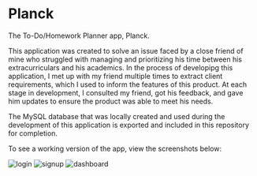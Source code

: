 # Planck
The To-Do/Homework Planner app, Planck.

This application was created to solve an issue faced by a close friend of mine who struggled with managing and prioritizing his time between his extracurriculars and his academics. In the process of developipg this application, I met up with my friend multiple times to extract client requirements, which I used to inform the features of this product. At each stage in development, I consulted my friend, got his feedback, and gave him updates to ensure the product was able to meet his needs.

The MySQL database that was locally created and used during the development of this application is exported and included in this repository for completion.

To see a working version of the app, view the screenshots below:

![login](https://github.com/whyismynamerudy/todoJavaApplication/blob/7cb9d0fe93761da3d43b34d3eb5c85906478e868/screenshots/Screenshot%202022-01-03%20215738.png)
![signup](https://github.com/whyismynamerudy/todoJavaApplication/blob/7cb9d0fe93761da3d43b34d3eb5c85906478e868/screenshots/Screenshot%202022-01-03%20215834.png)
![dashboard](https://github.com/whyismynamerudy/todoJavaApplication/blob/7cb9d0fe93761da3d43b34d3eb5c85906478e868/screenshots/Screenshot%202022-01-03%20220149.png)

